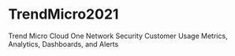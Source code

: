 # TrendMicro2021
 Trend Micro Cloud One Network Security Customer Usage Metrics, Analytics, Dashboards, and Alerts
